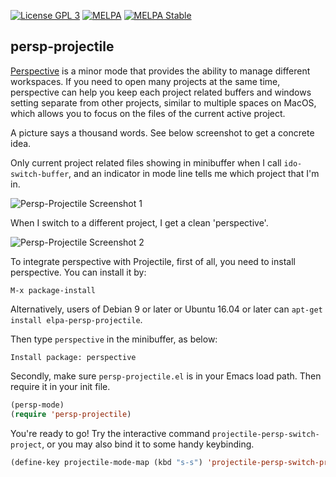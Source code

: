 [![License GPL 3][badge-license]](http://www.gnu.org/licenses/gpl-3.0.txt)
[![MELPA](http://melpa.org/packages/persp-projectile-badge.svg)](http://melpa.org/#/persp-projectile)
[![MELPA Stable](http://stable.melpa.org/packages/persp-projectile-badge.svg)](http://stable.melpa.org/#/persp-projectile)

## persp-projectile

[Perspective](https://github.com/nex3/perspective-el) is a minor mode
that provides the ability to manage different workspaces. If you need
to open many projects at the same time, perspective can help you keep
each project related buffers and windows setting separate from other
projects, similar to multiple spaces on MacOS, which allows you to
focus on the files of the current active project.

A picture says a thousand words. See below screenshot to get a concrete idea.

Only current project related files showing in minibuffer when I call
`ido-switch-buffer`, and an indicator in mode line tells me which
project that I'm in.

![Persp-Projectile Screenshot 1](screenshots/persp-projectile1.png)

When I switch to a different project, I get a clean 'perspective'.

![Persp-Projectile Screenshot 2](screenshots/persp-projectile2.png)

To integrate perspective with Projectile, first of all, you need to
install perspective. You can install it by:

```
M-x package-install
```

Alternatively, users of Debian 9 or later or Ubuntu 16.04 or later can
`apt-get install elpa-persp-projectile`.

Then type `perspective` in the minibuffer, as below:

```
Install package: perspective
```

Secondly, make sure `persp-projectile.el` is in your Emacs load path. Then require it in your init file.

```el
(persp-mode)
(require 'persp-projectile)
```

You're ready to go! Try the interactive command
`projectile-persp-switch-project`, or you may also bind it to some
handy keybinding.

```el
(define-key projectile-mode-map (kbd "s-s") 'projectile-persp-switch-project)
```

[badge-license]: https://img.shields.io/badge/license-GPL_3-green.svg

